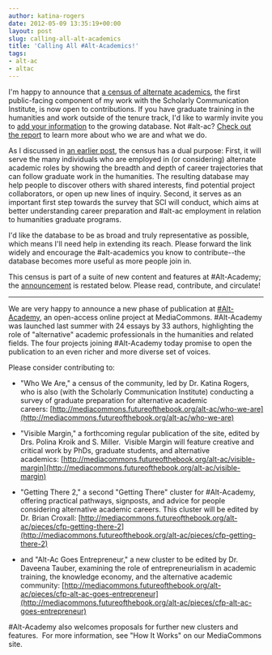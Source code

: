 ```yaml
---
author: katina-rogers
date: 2012-05-09 13:35:19+00:00
layout: post
slug: calling-all-alt-academics
title: 'Calling All #Alt-Academics!'
tags:
- alt-ac
- altac
---
```


I'm happy to announce that [a census of alternate academics](http://mediacommons.futureofthebook.org/alt-ac/who-we-are), the first public-facing component of my work with the Scholarly Communication Institute, is now open to contributions. If you have graduate training in the humanities and work outside of the tenure track, I'd like to warmly invite you to [add your information](http://altacademy.wufoo.com/forms/who-we-are/) to the growing database. Not #alt-ac? [Check out the report](http://altacademy.wufoo.com/reports/who-we-are/) to learn more about who we are and what we do.

As I discussed in [an earlier post](http://www.scholarslab.org/scholarly-communication-institute/an-intro-to-my-work-with-sci/), the census has a dual purpose: First, it will serve the many individuals who are employed in (or considering) alternate academic roles by showing the breadth and depth of career trajectories that can follow graduate work in the humanities. The resulting database may help people to discover others with shared interests, find potential project collaborators, or open up new lines of inquiry. Second, it serves as an important first step towards the survey that SCI will conduct, which aims at better understanding career preparation and #alt-ac employment in relation to humanities graduate programs.

I'd like the database to be as broad and truly representative as possible, which means I'll need help in extending its reach. Please forward the link widely and encourage the #alt-academics you know to contribute--the database becomes more useful as more people join in.

This census is part of a suite of new content and features at #Alt-Academy; the [announcement](http://mediacommons.futureofthebook.org/alt-ac/pieces/cfps-new-features) is restated below. Please read, contribute, and circulate!

---

We are very happy to announce a new phase of publication at [#Alt-Academy](http://mediacommons.futureofthebook.org/alt-ac/), an open-access online project at MediaCommons. #Alt-Academy was launched last summer with 24 essays by 33 authors, highlighting the role of "alternative" academic professionals in the humanities and related fields. The four projects joining #Alt-Academy today promise to open the publication to an even richer and more diverse set of voices.





Please consider contributing to:











	
  * "Who We Are," a census of the community, led by Dr. Katina Rogers, who is also (with the Scholarly Communication Institute) conducting a survey of graduate preparation for alternative academic careers: [http://mediacommons.futureofthebook.org/alt-ac/who-we-are](http://mediacommons.futureofthebook.org/alt-ac/who-we-are)











	
  * "Visible Margin," a forthcoming regular publication of the site, edited by Drs. Polina Kroik and S. Miller.  Visible Margin will feature creative and critical work by PhDs, graduate students, and alternative academics: [http://mediacommons.futureofthebook.org/alt-ac/visible-margin](http://mediacommons.futureofthebook.org/alt-ac/visible-margin)











	
  * "Getting There 2," a second "Getting There" cluster for #Alt-Academy, offering practical pathways, signposts, and advice for people considering alternative academic careers. This cluster will be edited by Dr. Brian Croxall: [http://mediacommons.futureofthebook.org/alt-ac/pieces/cfp-getting-there-2](http://mediacommons.futureofthebook.org/alt-ac/pieces/cfp-getting-there-2)











	
  * and "Alt-Ac Goes Entrepreneur," a new cluster to be edited by Dr. Daveena Tauber, examining the role of entrepreneurialism in academic training, the knowledge economy, and the alternative academic community: [http://mediacommons.futureofthebook.org/alt-ac/pieces/cfp-alt-ac-goes-entrepreneur](http://mediacommons.futureofthebook.org/alt-ac/pieces/cfp-alt-ac-goes-entrepreneur)







#Alt-Academy also welcomes proposals for further new clusters and features.  For more information, see "How It Works" on our MediaCommons site.



